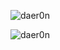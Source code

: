 

<p><img align="center" src="https://github-readme-stats.vercel.app/api/top-langs?username=daer0n&show_icons=true&locale=en&layout=compact" alt="daer0n" /></p>
<p><img align="center" src="https://github-readme-streak-stats.herokuapp.com/?user=daer0n&" alt="daer0n" /></p>
